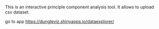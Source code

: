 This is an interactive principle component analysis tool. It allows to upload csv dataset.

go to app https://dungleviz.shinyapps.io/dataexplorer/
